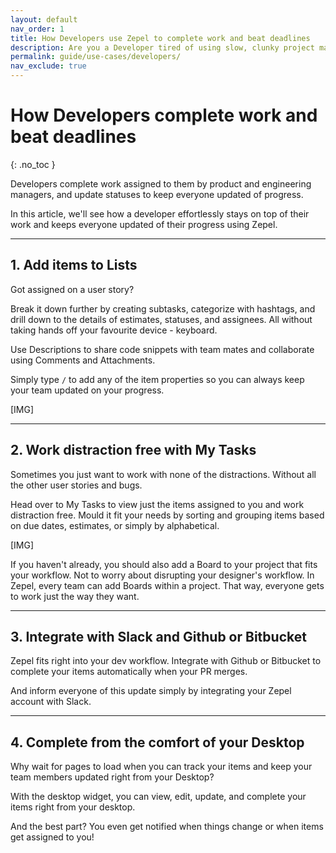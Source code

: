 ```yaml
---
layout: default
nav_order: 1
title: How Developers use Zepel to complete work and beat deadlines
description: Are you a Developer tired of using slow, clunky project management tools? Learn how you can effortlessly track and beat deadlines with Zepel
permalink: guide/use-cases/developers/
nav_exclude: true
---
```

# How Developers complete work and beat deadlines
{: .no_toc }

Developers complete work assigned to them by product and engineering managers, and update statuses to keep everyone updated of progress.

In this article, we'll see how a developer effortlessly stays on top of their work and keeps everyone updated of their progress using Zepel.

---

## 1. Add items to Lists

Got assigned on a user story? 

Break it down further by creating subtasks, categorize with hashtags, and drill down to the details of estimates, statuses, and assignees. All without taking hands off your favourite device - keyboard.

Use Descriptions to share code snippets with team mates and collaborate using Comments and Attachments.

Simply type ``` / ``` to add any of the item properties so you can always keep your team updated on your progress.

[IMG]

---

## 2. Work distraction free with My Tasks

Sometimes you just want to work with none of the distractions. Without all the other user stories and bugs.

Head over to My Tasks to view just the items assigned to you and work distraction free. Mould it fit your needs by sorting and grouping items based on due dates, estimates, or simply by alphabetical.

[IMG]

If you haven't already, you should also add a Board to your project that fits your workflow. Not to worry about disrupting your designer's workflow. In Zepel, every team can add Boards within a project. That way, everyone gets to work just the way they want.

---

## 3. Integrate with Slack and Github or Bitbucket

Zepel fits right into your dev workflow. Integrate with Github or Bitbucket to complete your items automatically when your PR merges.

And inform everyone of this update simply by integrating your Zepel account with Slack.

---

## 4. Complete from the comfort of your Desktop

Why wait for pages to load when you can track your items and keep your team members updated right from your Desktop? 

With the desktop widget, you can view, edit, update, and complete your items right from your desktop. 

And the best part? You even get notified when things change or when items get assigned to you!